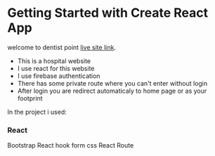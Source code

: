 # Getting Started with Create React App

welcome to dentist point [live site link](https://attentive-hospital.web.app/).
- This is a hospital  website
- I use react for this website
- I use firebase authentication
- There has some private route where you can't enter without login
- After login you are redirect automaticaly to home page or as your footprint

In the project i used:

### React
Bootstrap
React hook form
css
React Route

